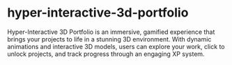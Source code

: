 # hyper-interactive-3d-portfolio
Hyper-Interactive 3D Portfolio is an immersive, gamified experience that brings your projects to life in a stunning 3D environment. With dynamic animations and interactive 3D models, users can explore your work, click to unlock projects, and track progress through an engaging XP system.
